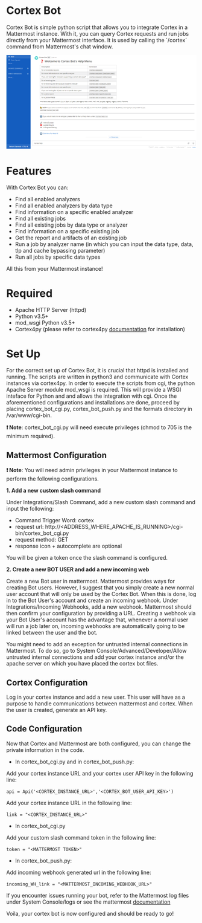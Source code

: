 # Cortex Bot
Cortex Bot is simple python script that allows you to integrate Cortex in a Mattermost instance. With it, you can query Cortex requests and run jobs directly from your Mattermost interface. It is used by calling the ´/cortex´ command from Mattermost's chat window. 

![](images/help.PNG)

# Features
With Cortex Bot you can:
 - Find all enabled analyzers
 - Find all enabled analyzers by data type
 - Find information on a specific enabled analyzer
 - Find all existing jobs
 - Find all existing jobs by data type or analyzer
 - Find information on a specific existing job
 - Get the report and artifacts of an existing job
 - Run a job by analyzer name (in which you can input the data type, data, tlp and cache bypassing parameter)
 - Run all jobs by specific data types
 
All this from your Mattermost instance!

# Required

- Apache HTTP Server (httpd)
- Python v3.5+
- mod_wsgi Python v3.5+
- Cortex4py (please refer to cortex4py [documentation](https://github.com/TheHive-Project/Cortex4py) for installation)

# Set Up

For the correct set up of Cortex Bot, it is crucial that httpd is installed and running. The scripts are written in python3 and communicate with Cortex instances via cortex4py. In order to execute the scripts from cgi, the python Apache Server module mod_wsgi is required. This will provide a WSGI inteface for Python and and allows the integration with cgi. Once the aforementioned configurations and installations are done, proceed by placing cortex_bot_cgi.py, cortex_bot_push.py and the formats directory in /var/www/cgi-bin. 

**:heavy_exclamation_mark: Note**: cortex_bot_cgi.py will need execute privileges (chmod to 705 is the minimum required).


## Mattermost Configuration


**:heavy_exclamation_mark: Note**: You will need admin privileges in your Mattermost instance to perform the following configurations. 

**1. Add a new custom slash command**

Under Integrations/Slash Command, add a new custom slash command and input the following:
 
* Command Trigger Word: cortex
* request url: http://<ADDRESS_WHERE_APACHE_IS_RUNNING>/cgi-bin/cortex_bot_cgi.py
* request method: GET
* response icon + autocomplete are optional

You will be given a token once the slash command is configured.

**2. Create a new BOT USER and add a new incoming web**

Create a new Bot user in mattermost. Mattermost provides ways for creating Bot users. However, I suggest that you simply create a new normal user account that will only be used by the Cortex Bot. When this is done, log in to the Bot User's account and create an incoming webhook.
Under Integrations/Incoming Webhooks, add a new webhook. Mattermost should then confirm your configuration by providing a URL. Creating a webhook via your Bot User's account has the advantage that, whenever a normal user will run a job later on, incoming webhooks are automatically going to be linked between the user and the bot. 

You might need to add an exception for untrusted internal connections in Mattermost. To do so, go to System Console/Advanced/Developer/Allow untrusted internal connections and add your cortex instance and/or the apache server on which you have placed the cortex bot files.


## Cortex Configuration


Log in your cortex instance and add a new user. This user will have as a purpose to handle communications between mattermost and cortex. When the user is created, generate an API key.


## Code Configuration


Now that Cortex and Mattermost are both configured, you can change the private information in the code.

* In cortex_bot_cgi.py and in cortex_bot_push.py:

Add your cortex instance URL and your cortex user API key in the following line:
```
api = Api('<CORTEX_INSTANCE_URL>','<CORTEX_BOT_USER_API_KEY>')
```

Add your cortex instance URL in the following line: 
```
link = "<CORTEX_INSTANCE_URL>"
```

* In cortex_bot_cgi.py

Add your custom slash command token in the following line:
```
token = "<MATTERMOST TOKEN>"
```

* In cortex_bot_push.py:

Add incoming webhook generated url in the following line:
```
incoming_WH_link = "<MATTERMOST_INCOMING_WEBHOOK_URL>"
```


If you encounter issues running your bot, refer to the Mattermost log files under System Console/logs or see the mattermost [documentation](https://docs.mattermost.com/)

Voila, your cortex bot is now configured and should be ready to go!


